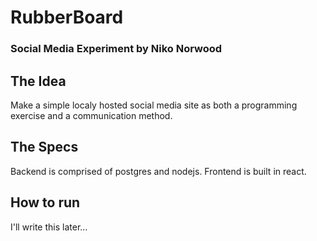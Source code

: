 # RubberBoard
### Social Media Experiment by Niko Norwood

## The Idea
Make a simple localy hosted social media site as both a programming exercise and a communication method.

## The Specs
Backend is comprised of postgres and nodejs. Frontend is built in react.

## How to run
I'll write this later...